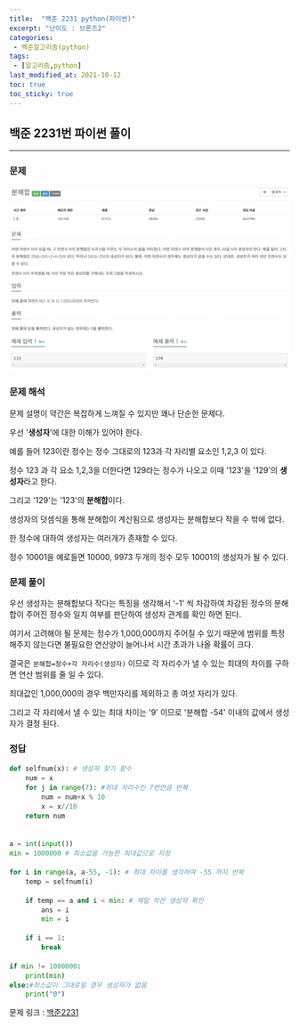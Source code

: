 ```yaml
---
title:  "백준 2231 python(파이썬)"
excerpt: "난이도 : 브론즈2"
categories:
 - 백준알고리즘(python)
tags:
 - [알고리즘,python]
last_modified_at: 2021-10-12
toc: true
toc_sticky: true
---
```




## 백준 2231번 파이썬 풀이

***

### 문제



**![백준2231](\assets\images\백준2231.JPG)**

### 문제 해석



문제 설명이 약간은 복잡하게 느껴질 수 있지만 꽤나 단순한 문제다.

우선 '**생성자**'에 대한 이해가 있어야 한다.

예를 들어 123이란 정수는 정수 그대로의 123과 각 자리별 요소인 1,2,3 이 있다.

정수 123 과 각 요소 1,2,3을 더한다면 129라는 정수가 나오고 이때 '123'을 '129'의 **생성자**라고 한다.

그리고 '129'는 '123'의 **분해합**이다.

생성자의 덧셈식을 통해 분해합이 계산됨으로 생성자는 분해합보다 작을 수 밖에 없다.

한 정수에 대하여 생성자는 여러개가 존재할 수 있다.

정수 10001을 예로들면 10000, 9973 두개의 정수 모두 10001의 생성자가 될 수 있다.



### 문제 풀이 

우선 생성자는 분해합보다 작다는 특징을 생각해서 '-1' 씩 차감하여 차감된 정수의 분해합이 주어진 정수와 일치 여부를 판단하여 생성자 관계를 확인 하면 된다.

여기서 고려해야 될 문제는 정수가 1,000,000까지 주어질 수 있기 때문에 범위를 특정해주지 않는다면 불필요한 연산양이 늘어나서 시간 초과가 나올 확률이 크다.

결국은 `분해합=정수+각 자리수(생성자)` 이므로 각 자리수가 낼 수 있는 최대의 차이를 구하면 연산 범위를 줄 일 수 있다.

최대값인 1,000,000의 경우 백만자리를 제외하고 총 여섯 자리가 있다.

그리고 각 자리에서 낼 수 있는 최대 차이는 '9' 이므로 '분해합 -54' 이내의 값에서 생성자가 결정 된다.



### 정답

```python
def selfnum(x): # 생성자 찾기 함수
    num = x
    for j in range(7): #최대 자리수인 7번만큼 반복 
        num = num+x % 10
        x = x//10
    return num


a = int(input())
min = 1000000 # 최소값을 가능한 최대값으로 지정

for i in range(a, a-55, -1): # 최대 차이를 생각하여 -55 까지 반복
    temp = selfnum(i)

    if temp == a and i < min: # 제일 작은 생성자 확인
        ans = i
        min = i

    if i == 1:
        break

if min != 1000000:
    print(min)
else:#최소값이 그대로일 경우 생성자가 없음
    print("0")

```

문제 링크 : [백준2231](https://www.acmicpc.net/problem/2231)





